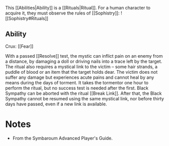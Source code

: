 This [[Abilities|Ability]] is a [[Rituals|Ritual]]. For a human character to acquire it, they must observe the rules of [[Sophistry]]:
![[Sophistry#Rituals]]
## Ability
Crux: [[Fear]]

With a passed [[Resolve]] test, the mystic can inflict pain on an enemy from a distance, by damaging a doll or driving nails into a trace left by the target. The ritual also requires a mystical link to the victim – some hair strands, a puddle of blood or an item that the target holds dear. The victim does not suffer any damage but experiences acute pains and cannot heal by any means during the days of torment. It takes the tormentor one hour to perform the ritual, but no success test is needed after the first. Black Sympathy can be aborted with the ritual [[Break Link]]. After that, the Black Sympathy cannot be resumed using the same mystical link, nor before thirty days have passed, even if a new link is available.
# Notes
* From the Symbaroum Advanced Player's Guide.